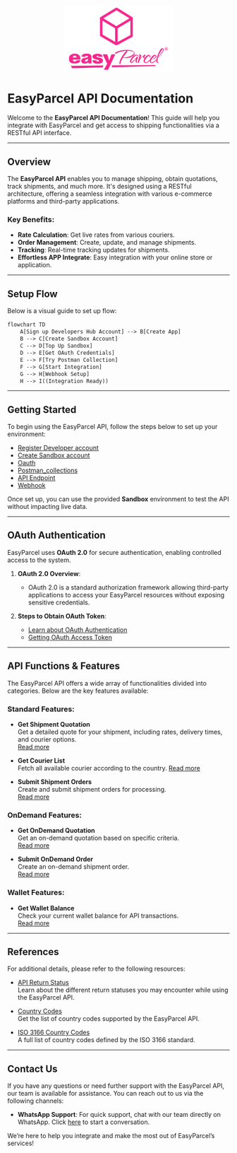 <p align="center">
  <img src="8.Picture/README.md/easyparcel-transparentqquare-md.png" alt="EasyParcel Logo" style="width:250px;">
</p>

# EasyParcel API Documentation

Welcome to the **EasyParcel API Documentation**! This guide will help you integrate with EasyParcel and get access to shipping functionalities via a RESTful API interface. 

---
## **Overview**

The **EasyParcel API** enables you to manage shipping, obtain quotations, track shipments, and much more. It's designed using a RESTful architecture, offering a seamless integration with various e-commerce platforms and third-party applications.

### **Key Benefits**:
- **Rate Calculation**: Get live rates from various couriers.
- **Order Management**: Create, update, and manage shipments.
- **Tracking**: Real-time tracking updates for shipments.
- **Effortless APP Integrate**: Easy integration with your online store or application.
---
## **Setup Flow**

Below is a visual guide to set up flow:
```mermaid
flowchart TD
    A[Sign up Developers Hub Account] --> B[Create App]
    B --> C[Create Sandbox Account]
    C --> D[Top Up Sandbox]
    D --> E[Get OAuth Credentials]
    E --> F[Try Postman Collection]
    F --> G[Start Integration]
    G --> H[Webhook Setup]
    H --> I((Integration Ready))
```
---

## **Getting Started**

To begin using the EasyParcel API, follow the steps below to set up your environment:

- [Register Developer account](1.Developer%20Hub)
- [Create Sandbox account](2.Create%20Sandbox)
- [Oauth](3.OAuth%20Authentication)
- [Postman_collections](4.Postman%20Collection)
- [API Endpoint](5.API%20endpoint)
- [Webhook](6.Webhook)

Once set up, you can use the provided **Sandbox** environment to test the API without impacting live data.

---

## **OAuth Authentication**

EasyParcel uses **OAuth 2.0** for secure authentication, enabling controlled access to the system.

1. **OAuth 2.0 Overview**:
    - OAuth 2.0 is a standard authorization framework allowing third-party applications to access your EasyParcel resources without exposing sensitive credentials.
  
2. **Steps to Obtain OAuth Token**:
    - [Learn about OAuth Authentication](oauth_authentication.md)
    - [Getting OAuth Access Token](Guides/3.get_oauth_access_token.md)

---
## **API Functions & Features**

The EasyParcel API offers a wide array of functionalities divided into categories. Below are the key features available:

### **Standard Features**:
- **Get Shipment Quotation**  
  Get a detailed quote for your shipment, including rates, delivery times, and courier options.  
  [Read more](5.API%20endpoint/%201.Shipping/1.Get%20Shipment%20Quotation.md)

- **Get Courier List**  
  Fetch all available courier according to the country.
  [Read more](5.API%20endpoint/%201.Shipping/3.Get%20Shipment%20Listing.md)

- **Submit Shipment Orders**  
  Create and submit shipment orders for processing.  
  [Read more](5.API%20endpoint/%201.Shipping/2.Submit%20Orders.md)

### **OnDemand Features**:
- **Get OnDemand Quotation**  
  Get an on-demand quotation based on specific criteria.  
  [Read more](5.API%20endpoint/%202.Ondemand/1.Get%20Ondemand%20Quotation.md)

- **Submit OnDemand Order**  
  Create an on-demand shipment order.  
  [Read more](5.API%20endpoint/%202.Ondemand/2.Submit%20Ondemand%20Order.md)

### **Wallet Features**:
- **Get Wallet Balance**  
  Check your current wallet balance for API transactions.  
  [Read more](5.API%20endpoint/3.Get$20Credit%20Wallet.md)

---
## **References**

For additional details, please refer to the following resources:

- [API Return Status]()  
  Learn about the different return statuses you may encounter while using the EasyParcel API.
  
- [Country Codes](7.References/2.country_code.md)  
  Get the list of country codes supported by the EasyParcel API.

- [ISO 3166 Country Codes](7.References/1.ISO.md)  
  A full list of country codes defined by the ISO 3166 standard.
---
## **Contact Us**

If you have any questions or need further support with the EasyParcel API, our team is available for assistance. You can reach out to us via the following channels:
- **WhatsApp Support**: For quick support, chat with our team directly on WhatsApp. Click [here](https://wa.me/6042023160) to start a conversation.

We’re here to help you integrate and make the most out of EasyParcel’s services!


